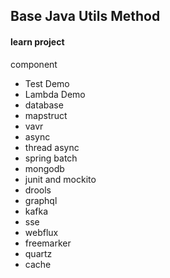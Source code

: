 ## Base Java Utils Method


#### learn project

component
* Test Demo
* Lambda Demo
* database
* mapstruct
* vavr
* async
* thread async
* spring batch
* mongodb
* junit and mockito
* drools
* graphql
* kafka
* sse
* webflux
* freemarker
* quartz
* cache

